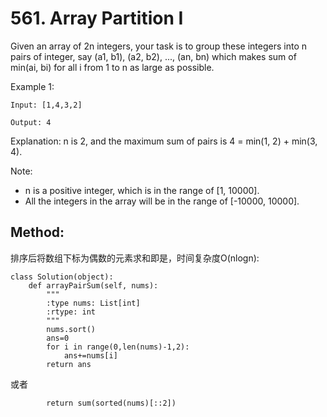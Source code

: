 # 561. Array Partition I

Given an array of 2n integers, your task is to group these integers into n pairs of integer, say (a1, b1), (a2, b2), ..., (an, bn) which makes sum of min(ai, bi) for all i from 1 to n as large as possible.

Example 1:

    Input: [1,4,3,2]

    Output: 4

Explanation: n is 2, and the maximum sum of pairs is 4 = min(1, 2) + min(3, 4).

Note:
- n is a positive integer, which is in the range of [1, 10000].
- All the integers in the array will be in the range of [-10000, 10000].

## Method:

排序后将数组下标为偶数的元素求和即是，时间复杂度O(nlogn):

    class Solution(object):
        def arrayPairSum(self, nums):
            """
            :type nums: List[int]
            :rtype: int
            """
            nums.sort()
            ans=0
            for i in range(0,len(nums)-1,2):
                ans+=nums[i]
            return ans
或者  

            return sum(sorted(nums)[::2])